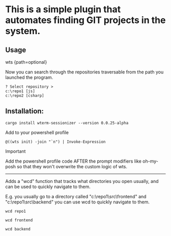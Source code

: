 # This is a simple plugin that automates finding GIT projects in the system.

## Usage
wts {path=optional}

Now you can search through the repositories traversable from the path you launched the program.
```
? Select repository > 
c:\repo1 [js]
c:\repo2 [csharp]
```

## Installation:
```
cargo install wterm-sessionizer --version 0.0.25-alpha
```

Add to your powershell profile

```pwsh
@((wts init) -join "`n") | Invoke-Expression
```

> [!IMPORTANT]
> Add the powershell profile code AFTER the prompt modifiers like oh-my-posh so that they won't overwrite the custom logic of wts.

--- 

Adds a "wcd" function that tracks what directories you open usually, and can be used to quickly navigate to them.

E.g. you usually go to a directory called "c:\repo1\src\frontend" and "c:\repo1\src\backend" you can use wcd to quickly navigate to them.

```pwsh
wcd repo1

wcd frontend

wcd backend

```
